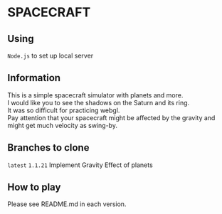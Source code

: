 SPACECRAFT  
==========
  
Using  
-----
```Node.js``` to set up local server  
  
Information  
-----------
This is a simple spacecraft simulator with planets and more.  
I would like you to see the shadows on the Saturn and its ring.  
It was so difficult for practicing webgl.  
Pay attention that your spacecraft might be affected by the gravity and might get much velocity as swing-by.  
  
Branches to clone
-----------------
```latest``` ```1.1.21``` Implement Gravity Effect of planets
  
How to play 
-----------
Please see README.md in each version. 
